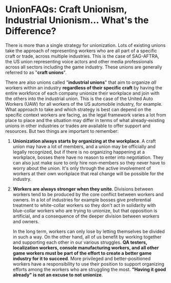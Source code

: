 # UnionFAQs: Craft Unionism, Industrial Unionism… What's the Difference?

There is more than a single strategy for unionization. Lots of
existing unions take the approach of representing workers who are all part of a
specific craft or trade, across multiple industries. This is the case of
SAG-AFTRA, the US union representing voice actors and other media professionals
across all sectors including the game industry. These unions are generally
referred to as "**craft unions**".

There are also unions called "**industrial unions**" that aim to organize _all_
workers within an industry **regardless of their specific craft** by having the
entire workforce of each company unionize their workplace and join with the
others into the industrial union. This is the case of the United Auto Workers
(UAW) for all workers of the US automobile industry, for example. What approach
to take and which strategy is best can depend on the specific context workers
are facing, as the legal framework varies a lot from place to place and the
situation may differ in terms of what already-existing unions in other
industries or trades are available to offer support and resources. But two
things are important to remember:

1) **Unionization always starts by organizing at the workplace**. A craft union
   may have a lot of members, and a union may be officially and legally
   recognized, but if there is no organizing happening at a workplace, bosses
   there have no reason to enter into negotiation. They can also just make sure
   to only hire non-members so they never have to worry about the union. It's
   only through the active involvement of workers at their own workplace that
   real change will be possible for the industry.

2) **Workers are always stronger when they unite**. Divisions between workers
   tend to be produced by the core conflict between workers and owners. In a lot
   of industries for example bosses give preferential treatment to white-collar
   workers so they don't act in solidarity with blue-collar workers who are
   trying to unionize, but that opposition is artificial, and a consequence of
   the deeper division between workers and owners.

   In the long term, workers can only lose by letting themselves be divided in such
   a way. On the other hand, all of us benefit by working together and supporting
   each other in our various struggles. **QA testers, localization workers, console
   manufacturing workers, and all other game workers must be part of the effort to
   create a better game industry for it to succeed**. More privileged and
   better-positioned workers have a responsibility to use their position to support
   organizing efforts among the workers who are struggling the most. **"Having it
   good already" is not an excuse to not unionize**.
